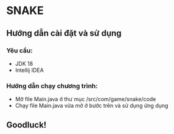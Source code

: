 # SNAKE
## Hướng dẫn cài đặt và sử dụng
### Yêu cầu:
-   JDK 18
-   Intellij IDEA
### Hướng dẫn chạy chương trình:
-   Mở file Main.java ở thư mục /src/com/game/snake/code
-   Chạy file Main.java vừa mở ở bước trên và sử dụng ứng dụng
## Goodluck!
